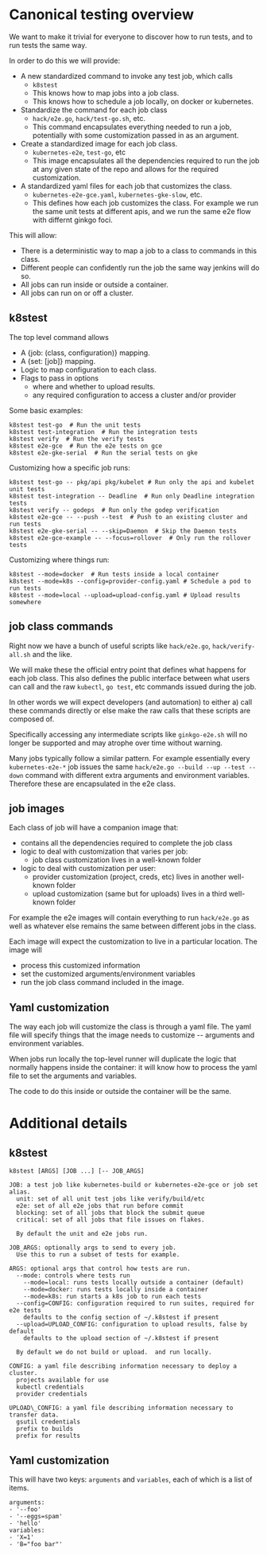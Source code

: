 # Canonical testing overview

We want to make it trivial for everyone to discover how to run tests, and to run
tests the same way.

In order to do this we will provide:

* A new standardized command to invoke any test job, which calls
  - `k8stest`
  - This knows how to map jobs into a job class.
  - This knows how to schedule a job locally, on docker or kubernetes.
* Standardize the command for each job class
  - `hack/e2e.go`, `hack/test-go.sh`, etc.
  - This command encapsulates everything needed to run a job, potentially with
    some customization passed in as an argument.
* Create a standardized image for each job class.
  - `kubernetes-e2e`, `test-go`, etc
  - This image encapsulates all the dependencies required to run the job at any
    given state of the repo and allows for the required customization.
* A standardized yaml files for each job that customizes the class.
  - `kubernetes-e2e-gce.yaml`, `kubernetes-gke-slow`, etc.
  - This defines how each job customizes the class. For example we run the same
    unit tests at different apis, and we run the same e2e flow with differnt
    ginkgo foci.

This will allow:

* There is a deterministic way to map a job to a class to commands in this
  class.
* Different people can confidently run the job the same way jenkins will do so.
* All jobs can run inside or outside a container.
* All jobs can run on or off a cluster.


## k8stest

The top level command allows


* A {job: (class, configuration)} mapping.
* A {set: [job]} mapping.
* Logic to map configuration to each class.
* Flags to pass in options
  - where and whether to upload results.
  - any required configuration to access a cluster and/or provider

Some basic examples:

```
k8stest test-go  # Run the unit tests
k8stest test-integration  # Run the integration tests
k8stest verify  # Run the verify tests
k8stest e2e-gce  # Run the e2e tests on gce
k8stest e2e-gke-serial  # Run the serial tests on gke
```

Customizing how a specific job runs:
```
k8stest test-go -- pkg/api pkg/kubelet # Run only the api and kubelet unit tests
k8stest test-integration -- Deadline  # Run only Deadline integration tests
k8stest verify -- godeps  # Run only the godep verification
k8stest e2e-gce -- --push --test  # Push to an existing cluster and run tests
k8stest e2e-gke-serial -- --skip=Daemon  # Skip the Daemon tests
k8stest e2e-gce-example -- --focus=rollover  # Only run the rollover tests
```

Customizing where things run:
```
k8stest --mode=docker  # Run tests inside a local container
k8stest --mode=k8s --config=provider-config.yaml # Schedule a pod to run tests
k8stest --mode=local --upload=upload-config.yaml # Upload results somewhere
```


## job class commands

Right now we have a bunch of useful scripts like `hack/e2e.go`,
`hack/verify-all.sh` and the like.

We will make these the official entry point that defines what happens for each
job class. This also defines the public interface between what users can call
and the raw `kubectl`, `go test`, etc commands issued during the job.

In other words we will expect developers (and automation) to either a) call
these commands directly or else make the raw calls that these scripts are
composed of.

Specifically accessing any intermediate scripts like `ginkgo-e2e.sh` will no
longer be supported and may atrophe over time without warning.

Many jobs typically follow a similar pattern. For example essentially every
`kubernetes-e2e-*` job issues the same `hack/e2e.go --build --up --test --down`
command with different extra arguments and environment variables. Therefore
these are encapsulated in the e2e class.


## job images

Each class of job will have a companion image that:

* contains all the dependencies required to complete the job class
* logic to deal with customization that varies per job:
  - job class customization lives in a well-known folder
* logic to deal with customization per user:
  - provider customization (project, creds, etc) lives in another well-known folder
  - upload customization (same but for uploads) lives in a third well-known folder

For example the e2e images will contain everything to run `hack/e2e.go` as well
as whatever else remains the same between different jobs in the class.

Each image will expect the customization to live in a particular location. The
image will

* process this customized information
* set the customized arguments/environment variables
* run the job class command included in the image.

## Yaml customization

The way each job will customize the class is through a yaml file. The yaml file
will specify things that the image needs to customize -- arguments and
environment variables.

When jobs run locally the top-level runner will duplicate the logic that
normally happens inside the container: it will know how to process the yaml file
to set the arguments and variables.

The code to do this inside or outside the container will be the same.


# Additional details

##  k8stest

```
k8stest [ARGS] [JOB ...] [-- JOB_ARGS]

JOB: a test job like kubernetes-build or kubernetes-e2e-gce or job set alias.
  unit: set of all unit test jobs like verify/build/etc
  e2e: set of all e2e jobs that run before commit
  blocking: set of all jobs that block the submit queue
  critical: set of all jobs that file issues on flakes.

  By default the unit and e2e jobs run.

JOB_ARGS: optionally args to send to every job.
  Use this to run a subset of tests for example.

ARGS: optional args that control how tests are run.
  --mode: controls where tests run
    --mode=local: runs tests locally outside a container (default)
    --mode=docker: runs tests locally inside a container
    --mode=k8s: run starts a k8s job to run each tests
  --config=CONFIG: configuration required to run suites, required for e2e tests
    defaults to the config section of ~/.k8stest if present
  --upload=UPLOAD_CONFIG: configuration to upload results, false by default
    defaults to the upload section of ~/.k8stest if present

  By default we do not build or upload.  and run locally.

CONFIG: a yaml file describing information necessary to deploy a cluster.
  projects available for use
  kubectl credentials
  provider credentials

UPLOAD\_CONFIG: a yaml file describing information necessary to transfer data.
  gsutil credentials
  prefix to builds
  prefix for results
```


## Yaml customization

This will have two keys: `arguments` and `variables`, each of which is a list of
items.

```
arguments:
- '--foo'
- '--eggs=spam'
- 'hello'
variables:
- 'X=1'
- 'B="foo bar"'
```
